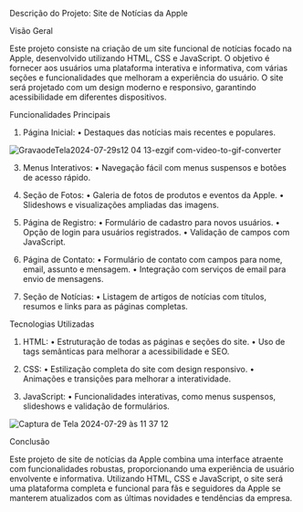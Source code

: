 Descrição do Projeto: Site de Notícias da Apple

Visão Geral

Este projeto consiste na criação de um site funcional de notícias focado na Apple, desenvolvido utilizando HTML, CSS e JavaScript. O objetivo é fornecer aos usuários uma plataforma interativa e informativa, com várias seções e funcionalidades que melhoram a experiência do usuário. O site será projetado com um design moderno e responsivo, garantindo acessibilidade em diferentes dispositivos.

Funcionalidades Principais

1.	Página Inicial:
	•	Destaques das notícias mais recentes e populares.

![GravaodeTela2024-07-29s12 04 13-ezgif com-video-to-gif-converter](https://github.com/user-attachments/assets/3610b88e-9642-4f1c-8a49-bfcc6b0020d5)




3.	Menus Interativos:
	•	Navegação fácil com menus suspensos e botões de acesso rápido.

4.	Seção de Fotos:
	•	Galeria de fotos de produtos e eventos da Apple.
	•	Slideshows e visualizações ampliadas das imagens.

5.	Página de Registro:
	•	Formulário de cadastro para novos usuários.
	•	Opção de login para usuários registrados.
	•	Validação de campos com JavaScript.
	
6.	Página de Contato:
	•	Formulário de contato com campos para nome, email, assunto e mensagem.
	•	Integração com serviços de email para envio de mensagens.

7.	Seção de Notícias:
	•	Listagem de artigos de notícias com títulos, resumos e links para as páginas completas.

Tecnologias Utilizadas

1.	HTML:
	•	Estruturação de todas as páginas e seções do site.
	•	Uso de tags semânticas para melhorar a acessibilidade e SEO.
	
2.	CSS:
	•	Estilização completa do site com design responsivo.
	•	Animações e transições para melhorar a interatividade.

3.	JavaScript:
	•	Funcionalidades interativas, como menus suspensos, slideshows e validação de formulários.

![Captura de Tela 2024-07-29 às 11 37 12](https://github.com/user-attachments/assets/25f27769-95ab-49dd-8fdf-94d344d34fca)



Conclusão

Este projeto de site de notícias da Apple combina uma interface atraente com funcionalidades robustas, proporcionando uma experiência de usuário envolvente e informativa. 
Utilizando HTML, CSS e JavaScript, o site será uma plataforma completa e funcional para fãs e seguidores da Apple se manterem atualizados com as últimas novidades e tendências da empresa.
